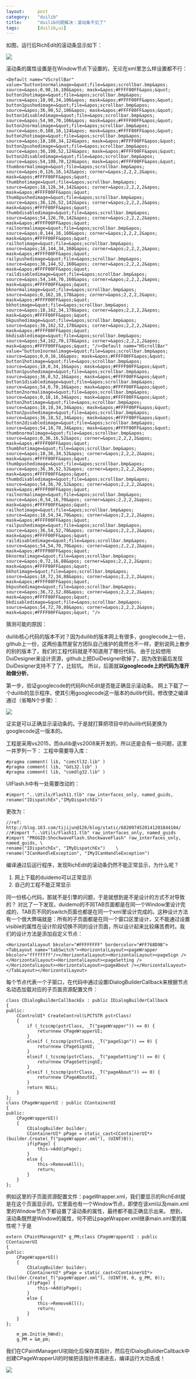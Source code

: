 ```yaml
---
layout:     post
category: 	"duilib"
title:      "duilib问题解决：滚动条不见了"
tags:		[duilib,ui]
---
```


如图，运行后RichEdit的滚动条显示如下：

![](http://wx3.sinaimg.cn/mw690/006C9P7Ugy1fpel04csm2j301109t0ks.jpg)

滚动条的属性设置是在Window节点下设置的，无论在xml里怎么样设置都不行：
```
<Default name="VScrollBar" value="button1normalimage=&quot;file=&apos;scrollbar.bmp&apos; source=&apos;0,90,16,106&apos; mask=&apos;#FFFF00FF&apos;&quot; button1hotimage=&quot;file=&apos;scrollbar.bmp&apos; source=&apos;18,90,34,106&apos; mask=&apos;#FFFF00FF&apos;&quot; button1pushedimage=&quot;file=&apos;scrollbar.bmp&apos; source=&apos;36,90,52,106&apos; mask=&apos;#FFFF00FF&apos;&quot; button1disabledimage=&quot;file=&apos;scrollbar.bmp&apos; source=&apos;54,90,70,106&apos; mask=&apos;#FFFF00FF&apos;&quot; button2normalimage=&quot;file=&apos;scrollbar.bmp&apos; source=&apos;0,108,16,124&apos; mask=&apos;#FFFF00FF&apos;&quot; button2hotimage=&quot;file=&apos;scrollbar.bmp&apos; source=&apos;18,108,34,124&apos; mask=&apos;#FFFF00FF&apos;&quot; button2pushedimage=&quot;file=&apos;scrollbar.bmp&apos; source=&apos;36,108,52,124&apos; mask=&apos;#FFFF00FF&apos;&quot; button2disabledimage=&quot;file=&apos;scrollbar.bmp&apos; source=&apos;54,108,70,124&apos; mask=&apos;#FFFF00FF&apos;&quot; thumbnormalimage=&quot;file=&apos;scrollbar.bmp&apos; source=&apos;0,126,16,142&apos; corner=&apos;2,2,2,2&apos; mask=&apos;#FFFF00FF&apos;&quot; thumbhotimage=&quot;file=&apos;scrollbar.bmp&apos; source=&apos;18,126,34,142&apos; corner=&apos;2,2,2,2&apos; mask=&apos;#FFFF00FF&apos;&quot; thumbpushedimage=&quot;file=&apos;scrollbar.bmp&apos; source=&apos;36,126,52,142&apos; corner=&apos;2,2,2,2&apos; mask=&apos;#FFFF00FF&apos;&quot; thumbdisabledimage=&quot;file=&apos;scrollbar.bmp&apos; source=&apos;54,126,70,142&apos; corner=&apos;2,2,2,2&apos; mask=&apos;#FFFF00FF&apos;&quot; railnormalimage=&quot;file=&apos;scrollbar.bmp&apos; source=&apos;0,144,16,160&apos; corner=&apos;2,2,2,2&apos; mask=&apos;#FFFF00FF&apos;&quot; railhotimage=&quot;file=&apos;scrollbar.bmp&apos; source=&apos;18,144,34,160&apos; corner=&apos;2,2,2,2&apos; mask=&apos;#FFFF00FF&apos;&quot; railpushedimage=&quot;file=&apos;scrollbar.bmp&apos; source=&apos;36,144,52,160&apos; corner=&apos;2,2,2,2&apos; mask=&apos;#FFFF00FF&apos;&quot; raildisabledimage=&quot;file=&apos;scrollbar.bmp&apos; source=&apos;54,144,70,160&apos; corner=&apos;2,2,2,2&apos; mask=&apos;#FFFF00FF&apos;&quot; bknormalimage=&quot;file=&apos;scrollbar.bmp&apos; source=&apos;0,162,16,178&apos; corner=&apos;2,2,2,2&apos; mask=&apos;#FFFF00FF&apos;&quot; bkhotimage=&quot;file=&apos;scrollbar.bmp&apos; source=&apos;18,162,34,178&apos; corner=&apos;2,2,2,2&apos; mask=&apos;#FFFF00FF&apos;&quot; bkpushedimage=&quot;file=&apos;scrollbar.bmp&apos; source=&apos;36,162,52,178&apos; corner=&apos;2,2,2,2&apos; mask=&apos;#FFFF00FF&apos;&quot; bkdisabledimage=&quot;file=&apos;scrollbar.bmp&apos; source=&apos;54,162,70,178&apos; corner=&apos;2,2,2,2&apos; mask=&apos;#FFFF00FF&apos;&quot; "/><Default name="HScrollBar" value="button1normalimage=&quot;file=&apos;scrollbar.bmp&apos; source=&apos;0,0,16,16&apos; mask=&apos;#FFFF00FF&apos;&quot; button1hotimage=&quot;file=&apos;scrollbar.bmp&apos; source=&apos;18,0,34,16&apos; mask=&apos;#FFFF00FF&apos;&quot; button1pushedimage=&quot;file=&apos;scrollbar.bmp&apos; source=&apos;36,0,52,16&apos; mask=&apos;#FFFF00FF&apos;&quot; button1disabledimage=&quot;file=&apos;scrollbar.bmp&apos; source=&apos;54,0,70,16&apos; mask=&apos;#FFFF00FF&apos;&quot; button2normalimage=&quot;file=&apos;scrollbar.bmp&apos; source=&apos;0,18,16,34&apos; mask=&apos;#FFFF00FF&apos;&quot; button2hotimage=&quot;file=&apos;scrollbar.bmp&apos; source=&apos;18,18,34,34&apos; mask=&apos;#FFFF00FF&apos;&quot; button2pushedimage=&quot;file=&apos;scrollbar.bmp&apos; source=&apos;36,18,52,34&apos; mask=&apos;#FFFF00FF&apos;&quot; button2disabledimage=&quot;file=&apos;scrollbar.bmp&apos; source=&apos;54,18,70,34&apos; mask=&apos;#FFFF00FF&apos;&quot; thumbnormalimage=&quot;file=&apos;scrollbar.bmp&apos; source=&apos;0,36,16,52&apos; corner=&apos;2,2,2,2&apos; mask=&apos;#FFFF00FF&apos;&quot; thumbhotimage=&quot;file=&apos;scrollbar.bmp&apos; source=&apos;18,36,34,52&apos; corner=&apos;2,2,2,2&apos; mask=&apos;#FFFF00FF&apos;&quot; thumbpushedimage=&quot;file=&apos;scrollbar.bmp&apos; source=&apos;36,36,52,52&apos; corner=&apos;2,2,2,2&apos; mask=&apos;#FFFF00FF&apos;&quot; thumbdisabledimage=&quot;file=&apos;scrollbar.bmp&apos; source=&apos;54,36,70,52&apos; corner=&apos;2,2,2,2&apos; mask=&apos;#FFFF00FF&apos;&quot; railnormalimage=&quot;file=&apos;scrollbar.bmp&apos; source=&apos;0,54,16,70&apos; corner=&apos;2,2,2,2&apos; mask=&apos;#FFFF00FF&apos;&quot; railhotimage=&quot;file=&apos;scrollbar.bmp&apos; source=&apos;18,54,34,70&apos; corner=&apos;2,2,2,2&apos; mask=&apos;#FFFF00FF&apos;&quot; railpushedimage=&quot;file=&apos;scrollbar.bmp&apos; source=&apos;36,54,52,70&apos; corner=&apos;2,2,2,2&apos; mask=&apos;#FFFF00FF&apos;&quot; raildisabledimage=&quot;file=&apos;scrollbar.bmp&apos; source=&apos;54,54,70,70&apos; corner=&apos;2,2,2,2&apos; mask=&apos;#FFFF00FF&apos;&quot; bknormalimage=&quot;file=&apos;scrollbar.bmp&apos; source=&apos;0,72,16,88&apos; corner=&apos;2,2,2,2&apos; mask=&apos;#FFFF00FF&apos;&quot; bkhotimage=&quot;file=&apos;scrollbar.bmp&apos; source=&apos;18,72,34,88&apos; corner=&apos;2,2,2,2&apos; mask=&apos;#FFFF00FF&apos;&quot; bkpushedimage=&quot;file=&apos;scrollbar.bmp&apos; source=&apos;36,72,52,88&apos; corner=&apos;2,2,2,2&apos; mask=&apos;#FFFF00FF&apos;&quot; bkdisabledimage=&quot;file=&apos;scrollbar.bmp&apos; source=&apos;54,72,70,88&apos; corner=&apos;2,2,2,2&apos; mask=&apos;#FFFF00FF&apos;&quot; "/>
```

猜测可能的原因：

duilib核心代码的版本不对？因为duilib的版本网上有很多，googlecode上一份，github上一份，这两份虽然是官方团队自己维护的竟然也不一样，更别说网上散步的别的版本了，我们的工程代码就是不知道用了哪份代码。
由于比较想用DuiDesigner来设计资源，github上把DuiDesigner砍掉了，因为改到最后发现DuiDesigner支持不了了，比较坑。
所以，后面就**以googlecode上的代码为准开始做分析**。

第一步，验证googlecode的代码RichEdit是否能正确显示滚动条。
网上下载了一个duilib的显示程序，使其引用googlecode这一版本的duilib代码，修改使之编译通过（省略N个步骤）：

![](http://wx2.sinaimg.cn/mw690/006C9P7Ugy1fpel03y78dj30m80fwmxq.jpg)

证实是可以正确显示滚动条的。于是就打算把项目中的duilib代码更换为googlecode这一版本的。

工程是采用vs2015，而duilib是vs2008来开发的，所以还是会有一些问题，这里一并罗列一下：
工程中需要导入库：
```
#pragma comment( lib, "comctl32.lib" )
#pragma comment( lib, "Gdi32.lib" )
#pragma comment( lib, "comdlg32.lib" )
```
UIFlash.h中有一处需要改动的：
```
#import "..\Utils/Flash11.tlb" raw_interfaces_only, named_guids, rename("IDispatchEx","IMyDispatchEx")
```
更改为：
```
//ref: http://blog.163.com/tijijun@126/blog/static/6820974520141201844104/
//#import "..\Utils/Flash11.tlb" raw_interfaces_only, named_guids
#import "PROGID:ShockwaveFlash.ShockwaveFlash" raw_interfaces_only, named_guids, \
rename("IDispatchEx", "IMyDispatchEx")    \
rename("ICanHandleException", "IMyICanHandleException")
```

编译通过后运行程序，发现RichEdit的滚动条仍然不能正常显示，为什么呢？
1. 网上下载的duidemo可以正常显示
2. 自己的工程不能正常显示

同一份核心代码，那就不是引擎的问题，于是就想到是不是设计的方式不对导致的？
对比了一下发现，duidemo的不同TAB页面都是在同一个Window里设计完成的，TAB页不同的switch页面也都是在同一个xml里设计完成的。这种设计方法有一个很大弊端就是：所有的子页面都是在同一个窗口区里设计，又不能通过设置visible的属性在设计阶段切换不同的设计页面，所以设计起来比较痛苦费时。我们的设计方法是添加自定义节点：
```
<HorizontalLayout bkcolor="#FFFFFFFF" bordercolor="#FF768D9B"><TabLayout name="tabSwitch"><HorizontalLayout><pageWrapper bkcolor="ffffffff"/></HorizontalLayout><HorizontalLayout><pageSign /></HorizontalLayout><HorizontalLayout><pageSetting /></HorizontalLayout><HorizontalLayout><pageAbout /></HorizontalLayout></TabLayout></HorizontalLayout>
```
每个节点代表一个子窗口，在代码中通过设置IDialogBuilderCallback来根据节点名动态加载对应的子页面资源配置文件：
```
class CDialogBuilderCallbackEx : public IDialogBuilderCallback
{
public:
    CControlUI* CreateControl(LPCTSTR pstrClass) 
    {
        if (_tcscmp(pstrClass, _T("pageWrapper")) == 0) {
            returnnew CPageWrapperUI;
        }
        elseif (_tcscmp(pstrClass, _T("pageSign")) == 0) {
            returnnew CPageSignUI;
        }
        elseif (_tcscmp(pstrClass, _T("pageSetting")) == 0) {
            returnnew CPageSettingUI;
        }
        elseif (_tcscmp(pstrClass, _T("pageAbout")) == 0) {
            returnnew CPageAboutUI;
        }
        return NULL;
    }
};
class CPageWrapperUI : public CContainerUI
{
public:
    CPageWrapperUI()
    {
        CDialogBuilder builder;
        CContainerUI* pPage = static_cast<CContainerUI*>(builder.Create(_T("pageWrapper.xml"), (UINT)0));
        if(pPage) {
            this->Add(pPage);
        }
        else {
            this->RemoveAll();
            return;
        }
    }
};
```
例如这里的子页面资源配置文件：pageWrapper.xml，我们要显示的RichEdit就是在这个页面显示的。它里面也有一个Window节点，即使在该xml以及main.xml里的Window节点下都设置了滚动条的属性，最终都不能正确显示出来。
想到，滚动条既然是Window的属性，何不把让pageWrapper.xml继承main.xml里的属性呢？于是
```
extern CPaintManagerUI* g_PM;class CPageWrapperUI : public CContainerUI
{
public:
    CPageWrapperUI()
    {
        CDialogBuilder builder;
        CContainerUI* pPage = static_cast<CContainerUI*>(builder.Create(_T("pageWrapper.xml"), (UINT)0, 0, g_PM, 0));
        if(pPage) {
            this->Add(pPage);
        }
        else {
            this->RemoveAll();
            return;
        }
    }
};
```

```
    m_pm.Init(m_hWnd);
    g_PM = &m_pm;
```
我们在CPaintManagerUI初始化后保存其指针，然后在IDialogBuilderCallback中创建CPageWrapperUI的时候把该指针传递进去，编译运行大功告成！

![](http://wx3.sinaimg.cn/mw690/006C9P7Ugy1fpel03i0ktj300y09l3y9.jpg)